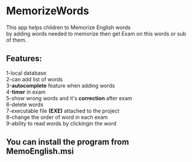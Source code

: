 # MemorizeWords  
  This app helps children to Memorize English words  
  by adding words needed to memorize then get Exam on this words or sub of them.  
## Features:  
  1-local database   
  2-can add list of words  
  3-**autocomplete** feature when adding words   
  4-**timer** in exam  
  5-show wrong words and it's **correction** after exam  
  6-delete words  
  7-executable file **(EXE)** attached to the project  
  8-change the order of word in each exam  
  9-ability to read words by clickingin the word  
## You can install the program from MemoEnglish.msi
